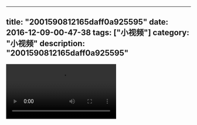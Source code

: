 
---
title: "2001590812165daff0a925595"
date: 2016-12-09-00-47-38
tags: ["小视频"]
category: "小视频"
description: "2001590812165daff0a925595"
---
<video src="http://ohtsqip0g.bkt.clouddn.com/2001590812165daff0a925595.mp4" controls="controls"></video>
